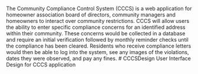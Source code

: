 The Community Compliance Control System (CCCS) is a web application for homeowner association board of directors, community managers and homeowners to interact over community restrictions. CCCS will allow users the ability to enter specific compliance concerns for an identified address within their community. These concerns would be collected in a database and require an initial verification followed by monthly reminder checks until the compliance has been cleared. Residents who receive compliance letters would then be able to log into the system, see any images of the violations, dates they were observed, and pay any fines. # CCCSDesign
User Interface Design for CCCS application
